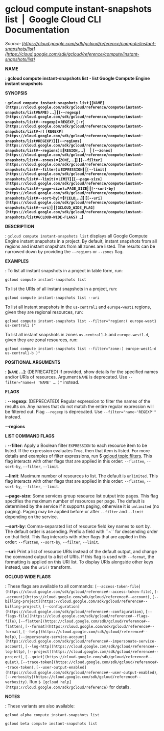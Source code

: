 # gcloud compute instant-snapshots list  |  Google Cloud CLI Documentation

*Source: [https://cloud.google.com/sdk/gcloud/reference/compute/instant-snapshots/list](https://cloud.google.com/sdk/gcloud/reference/compute/instant-snapshots/list)*

**NAME**

: **gcloud compute instant-snapshots list - list Google Compute Engine instant snapshots**

**SYNOPSIS**

: **`gcloud compute instant-snapshots list` [`[NAME](https://cloud.google.com/sdk/gcloud/reference/compute/instant-snapshots/list#NAME)` …] [`[--regexp](https://cloud.google.com/sdk/gcloud/reference/compute/instant-snapshots/list#--regexp)`=`REGEXP`, `[-r](https://cloud.google.com/sdk/gcloud/reference/compute/instant-snapshots/list#-r)` `[REGEXP](https://cloud.google.com/sdk/gcloud/reference/compute/instant-snapshots/list#REGEXP)`] [`[--regions](https://cloud.google.com/sdk/gcloud/reference/compute/instant-snapshots/list#--regions)`=[`REGION`,…]     | `[--zones](https://cloud.google.com/sdk/gcloud/reference/compute/instant-snapshots/list#--zones)`=[`ZONE`,…]] [`[--filter](https://cloud.google.com/sdk/gcloud/reference/compute/instant-snapshots/list#--filter)`=`EXPRESSION`] [`[--limit](https://cloud.google.com/sdk/gcloud/reference/compute/instant-snapshots/list#--limit)`=`LIMIT`] [`[--page-size](https://cloud.google.com/sdk/gcloud/reference/compute/instant-snapshots/list#--page-size)`=`PAGE_SIZE`] [`[--sort-by](https://cloud.google.com/sdk/gcloud/reference/compute/instant-snapshots/list#--sort-by)`=[`FIELD`,…]] [`[--uri](https://cloud.google.com/sdk/gcloud/reference/compute/instant-snapshots/list#--uri)`] [`[GCLOUD_WIDE_FLAG](https://cloud.google.com/sdk/gcloud/reference/compute/instant-snapshots/list#GCLOUD-WIDE-FLAGS) …`]**

**DESCRIPTION**

: `gcloud compute instant-snapshots list` displays all Google Compute
Engine instant snapshots in a project.
By default, instant snapshots from all regions and instant snapshots from all
zones are listed. The results can be narrowed down by providing the
``--regions`` or
``--zones`` flag.

**EXAMPLES**

: To list all instant snapshots in a project in table form, run:

```
gcloud compute instant-snapshots list
```

To list the URIs of all instant snapshots in a project, run:

```
gcloud compute instant-snapshots list --uri
```

To list all instant snapshots in the
``us-central1`` and
``europe-west1`` regions, given they are
regional resources, run:

```
gcloud compute instant-snapshots list --filter="region:( europe-west1 us-central1 )"
```

To list all instant snapshots in zones
``us-central1-b`` and
``europe-west1-d``, given they are zonal
resources, run:

```
gcloud compute instant-snapshots list --filter="zone:( europe-west1-d us-central1-b )"
```

**POSITIONAL ARGUMENTS**

: **[`NAME` …]**:
(DEPRECATED) If provided, show details for the specified names and/or URIs of
resources.
Argument `NAME` is deprecated. Use `--filter="name=( 'NAME'
… )"` instead.

**FLAGS**

: **--regexp**:
(DEPRECATED) Regular expression to filter the names of the results on. Any names
that do not match the entire regular expression will be filtered out.
Flag `--regexp` is deprecated. Use
`--filter="name~'REGEXP'"` instead.

**--regions**

**LIST COMMAND FLAGS**

: **--filter**:
Apply a Boolean filter `EXPRESSION` to each resource item
to be listed. If the expression evaluates `True`, then that item is
listed. For more details and examples of filter expressions, run $ [gcloud topic filters](https://cloud.google.com/sdk/gcloud/reference/topic/filters). This flag
interacts with other flags that are applied in this order:
`--flatten`, `--sort-by`, `--filter`,
`--limit`.

**--limit**:
Maximum number of resources to list. The default is `unlimited`. This
flag interacts with other flags that are applied in this order:
`--flatten`, `--sort-by`, `--filter`,
`--limit`.

**--page-size**:
Some services group resource list output into pages. This flag specifies the
maximum number of resources per page. The default is determined by the service
if it supports paging, otherwise it is `unlimited` (no paging).
Paging may be applied before or after `--filter` and
`--limit` depending on the service.

**--sort-by**:
Comma-separated list of resource field key names to sort by. The default order
is ascending. Prefix a field with ``~´´ for descending order on that
field. This flag interacts with other flags that are applied in this order:
`--flatten`, `--sort-by`, `--filter`,
`--limit`.

**--uri**:
Print a list of resource URIs instead of the default output, and change the
command output to a list of URIs. If this flag is used with
`--format`, the formatting is applied on this URI list. To display
URIs alongside other keys instead, use the `uri()` transform.

**GCLOUD WIDE FLAGS**

: These flags are available to all commands: `[--access-token-file](https://cloud.google.com/sdk/gcloud/reference#--access-token-file)`,
`[--account](https://cloud.google.com/sdk/gcloud/reference#--account)`, `[--billing-project](https://cloud.google.com/sdk/gcloud/reference#--billing-project)`,
`[--configuration](https://cloud.google.com/sdk/gcloud/reference#--configuration)`,
`[--flags-file](https://cloud.google.com/sdk/gcloud/reference#--flags-file)`,
`[--flatten](https://cloud.google.com/sdk/gcloud/reference#--flatten)`, `[--format](https://cloud.google.com/sdk/gcloud/reference#--format)`, `[--help](https://cloud.google.com/sdk/gcloud/reference#--help)`, `[--impersonate-service-account](https://cloud.google.com/sdk/gcloud/reference#--impersonate-service-account)`,
`[--log-http](https://cloud.google.com/sdk/gcloud/reference#--log-http)`,
`[--project](https://cloud.google.com/sdk/gcloud/reference#--project)`, `[--quiet](https://cloud.google.com/sdk/gcloud/reference#--quiet)`, `[--trace-token](https://cloud.google.com/sdk/gcloud/reference#--trace-token)`, `[--user-output-enabled](https://cloud.google.com/sdk/gcloud/reference#--user-output-enabled)`,
`[--verbosity](https://cloud.google.com/sdk/gcloud/reference#--verbosity)`.
Run `$ [gcloud help](https://cloud.google.com/sdk/gcloud/reference)` for details.

**NOTES**

: These variants are also available:

```
gcloud alpha compute instant-snapshots list
```

```
gcloud beta compute instant-snapshots list
```